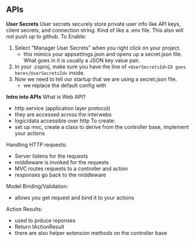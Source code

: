 ## APIs
**User Secrets**
User secrets securely store private user info like API keys, client secrets, and connection string. Kind of like a .env file. This also will not push up to github.
To Enable:  
1. Select "Manager User Secrets" when you right click on your project.
    - this mimics your appsettings.json and opens up a secret.json file. What goes in it is usually a JSON key value pair.
2. In your .csproj, make sure you have the line of `<UserSecretsId>ID goes here</UserSecretsId>` inside.
3. Now we need to tell our startup that we are using a secret.json file.
    - we replace the default config with 

**Intro into APIs**
What is Web API?
- http service (application layer protocol)
- they are accessed across the interwebs
- logic/data accessible over http
To create:
- set up mvc, create a class to derive from the controller base, implement your actions

Handling HTTP requests:
- Server listens for the requests
- middleware is invoked for the requests
- MVC routes requests to a controller and action
- responses go back to the middleware

Model Binding/Validation:
- allows you get request and bind it to your actions

Action Results:
- used to prduce reponses
- Return IActionResult
- there are also helper extension methods on the controller base


